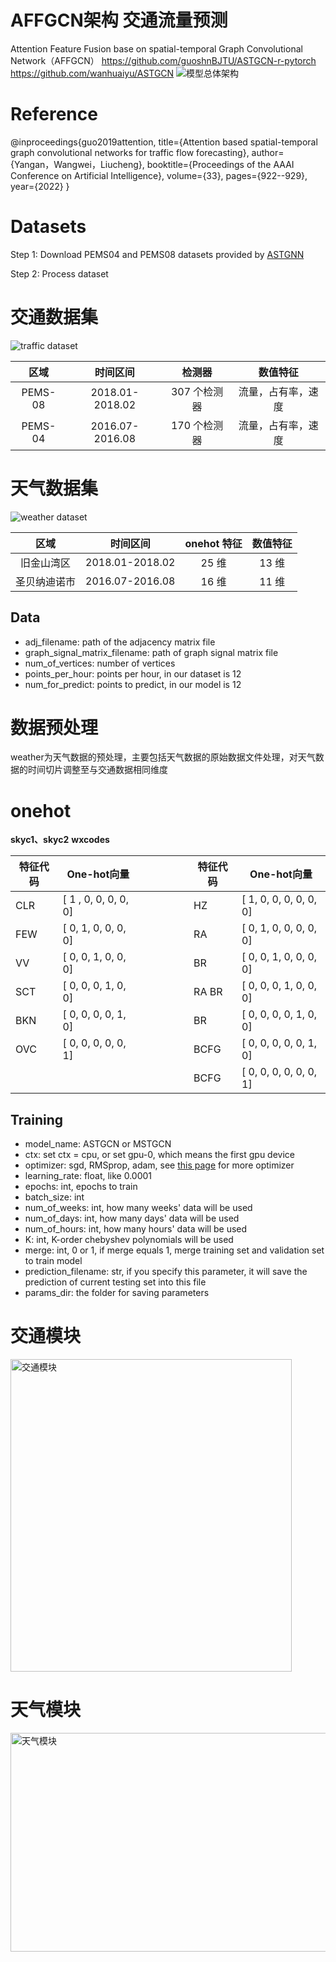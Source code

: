 # AFFGCN架构  交通流量预测
Attention Feature Fusion base on spatial-temporal Graph Convolutional Network（AFFGCN）
https://github.com/guoshnBJTU/ASTGCN-r-pytorch
https://github.com/wanhuaiyu/ASTGCN
![模型总体架构](https://raw.githubusercontent.com/yanganYNU/AFFGCN/main/paper/images/%E6%A8%A1%E5%9E%8B%E6%80%BB%E4%BD%93%E6%9E%B6%E6%9E%84.jpg)

# Reference

@inproceedings{guo2019attention,
  title={Attention based spatial-temporal graph convolutional networks for traffic flow forecasting},
  author={Yangan，Wangwei，Liucheng},
  booktitle={Proceedings of the AAAI Conference on Artificial Intelligence},
  volume={33},
  pages={922--929},
  year={2022}
}

# Datasets

Step 1: Download PEMS04 and PEMS08 datasets provided by [ASTGNN](https://github.com/guoshnBJTU/ASTGNN/tree/main/data)

Step 2: Process dataset

# 交通数据集

![traffic dataset](https://raw.githubusercontent.com/yanganYNU/AFFGCN/main/paper/images/111.jpg)

|  区域   |    时间区间     |    检测器    |      数值特征      |
| :-----: | :-------------: | :----------: | :----------------: |
| PEMS-08 | 2018.01-2018.02 | 307 个检测器 | 流量，占有率，速度 |
| PEMS-04 | 2016.07-2016.08 | 170 个检测器 | 流量，占有率，速度 |

# 天气数据集

![weather dataset](https://raw.githubusercontent.com/yanganYNU/AFFGCN/main/paper/images/21.jpg)

|     区域     |    时间区间     | onehot 特征 | 数值特征 |
| :----------: | :-------------: | :---------: | :------: |
|  旧金山湾区  | 2018.01-2018.02 |    25 维    |  13 维   |
| 圣贝纳迪诺市 | 2016.07-2016.08 |    16 维    |  11 维   |

## Data

- adj_filename: path of the adjacency matrix file
- graph_signal_matrix_filename: path of graph signal matrix file
- num_of_vertices: number of vertices
- points_per_hour: points per hour, in our dataset is 12
- num_for_predict: points to predict, in our model is 12

# 数据预处理

weather为天气数据的预处理，主要包括天气数据的原始数据文件处理，对天气数据的时间切片调整至与交通数据相同维度

# onehot

**skyc1、skyc2**                                                                                                                                       **wxcodes**

| 特征代码 | One-hot向量           | &emsp;&emsp;&emsp;&emsp; | 特征代码 | One-hot向量             |
| -------- | --------------------- | ------------------------ | -------- | ----------------------- |
| CLR      | [  1 , 0, 0, 0, 0, 0] | &emsp;&emsp;&emsp;&emsp; | HZ       | [  1, 0, 0, 0, 0, 0, 0] |
| FEW      | [  0, 1, 0, 0, 0, 0]  | &emsp;&emsp;&emsp;&emsp; | RA       | [  0, 1, 0, 0, 0, 0, 0] |
| VV       | [  0, 0, 1, 0, 0, 0]  | &emsp;&emsp;&emsp;&emsp; | BR       | [  0, 0, 1, 0, 0, 0, 0] |
| SCT      | [  0, 0, 0, 1, 0, 0]  | &emsp;&emsp;&emsp;&emsp; | RA BR    | [  0, 0, 0, 1, 0, 0, 0] |
| BKN      | [  0, 0, 0, 0, 1, 0]  | &emsp;&emsp;&emsp;&emsp; | BR       | [  0, 0, 0, 0, 1, 0, 0] |
| OVC      | [  0, 0, 0, 0, 0, 1]  | &emsp;&emsp;&emsp;&emsp; | BCFG     | [  0, 0, 0, 0, 0, 1, 0] |
|          |                       | &emsp;&emsp;&emsp;&emsp; | BCFG     | [  0, 0, 0, 0, 0, 0, 1] |

## Training

- model_name: ASTGCN or MSTGCN
- ctx: set ctx = cpu, or set gpu-0, which means the first gpu device
- optimizer: sgd, RMSprop, adam, see [this page](https://mxnet.incubator.apache.org/api/python/optimization/optimization.html#the-mxnet-optimizer-package) for more optimizer
- learning_rate: float, like 0.0001
- epochs: int, epochs to train
- batch_size: int
- num_of_weeks: int, how many weeks' data will be used
- num_of_days: int, how many days' data will be used
- num_of_hours: int, how many hours' data will be used
- K: int, K-order chebyshev polynomials will be used
- merge: int, 0 or 1, if merge equals 1, merge training set and validation set to train model
- prediction_filename: str, if you specify this parameter, it will save the prediction of current testing set into this file
- params_dir: the folder for saving parameters

# 交通模块

<img src="https://raw.githubusercontent.com/yanganYNU/AFFGCN/main/paper/images/%E4%BA%A4%E9%80%9A%E6%A8%A1%E5%9D%97.jpg" width="450" height="500" alt="交通模块" />

# 天气模块

<img src="https://raw.githubusercontent.com/yanganYNU/AFFGCN/main/paper/images/%E5%A4%A9%E6%B0%94%E6%A8%A1%E5%9D%97.jpg" width="600" height="350" alt="天气模块" />

